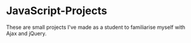 # JavaScript-Projects

These are small projects I've made as a student to familiarise myself with Ajax and jQuery.
